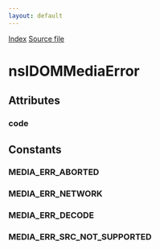 ```yaml
---
layout: default
---
```

<div id='links'><a href="../index.html">Index</a>
<a href="http://dxr.mozilla.org/mozilla-central/source/dom/interfaces/html/nsIDOMMediaError.idl">Source file</a>
</div>

# nsIDOMMediaError #

## Attributes ##

### code ###

## Constants ##

### MEDIA_ERR_ABORTED ###

### MEDIA_ERR_NETWORK ###

### MEDIA_ERR_DECODE ###

### MEDIA_ERR_SRC_NOT_SUPPORTED ###
